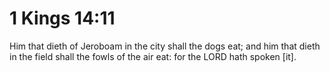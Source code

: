 # 1 Kings 14:11

Him that dieth of Jeroboam in the city shall the dogs eat; and him that dieth in the field shall the fowls of the air eat: for the LORD hath spoken [it].
